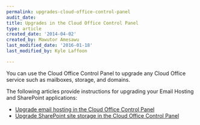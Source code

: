 ```yaml
---
permalink: upgrades-cloud-office-control-panel
audit_date:
title: Upgrades in the Cloud Office Control Panel
type: article
created_date: '2014-04-02'
created_by: Mawutor Amesawu
last_modified_date: '2016-01-18'
last_modified_by: Kyle Laffoon

---
```

You can use the Cloud Office Control Panel to upgrade any Cloud Office service such as mailboxes, storage, and domains.

The following articles provide instructions for upgrading your Email Hosting and SharePoint applications:

-   [Upgrade email hosting in the Cloud Office Control Panel](/support/how-to/upgrade-email-hosting-cloud-office-control-panel)
-   [Upgrade SharePoint site storage in the Cloud Office Control Panel](/support/how-to/upgrade-sharepoint-site-storage-cloud-office-control-panel)
